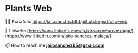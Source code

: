 # Plants Web

👨‍💻 Portafolio https://jairosanchezb94.github.io/portfolio-web

📝 Linkedin [https://www.linkedin.com/in/jairo-sanchez-malaga/](https://www.linkedin.com/in/jairo-sanchez-malaga/)

📫 How to reach me **jairosanchezb5@gmail.com**
